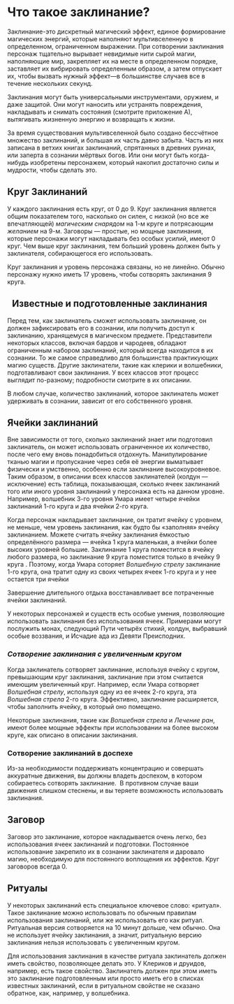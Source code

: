 # **Что такое заклинание?**

Заклинание-это дискретный магический эффект, единое формирование магических энергий, которые наполняют мультивселенную в определенном, ограниченном выражении. При сотворении заклинания персонаж тщательно вырывает невидимые нити сырой магии, наполняющие мир, закрепляет их на месте в определенном порядке, заставляет их вибрировать определенным образом, а затем отпускает их, чтобы вызвать нужный эффект—в большинстве случаев все в течение нескольких секунд.

Заклинания могут быть универсальными инструментами, оружием, и даже защитой. Они могут наносить или устранять повреждения, накладывать и снимать состояния (смотрите приложение А), вытягивать жизненную энергию и возвращать к жизни.

За время существования мультивселенной было создано бессчётное множество заклинаний, и большая их часть давно забыта.  Часть из них записана в ветхих книгах заклинаний, спрятанных в древних руинах, или заперта в сознании мёртвых богов.  Или они могут быть когда-нибудь изобретены персонажем, который накопил достаточно силы и мудрости, чтобы сделать это.

## **Круг Заклинаний**

У каждого заклинания есть круг, от 0 до 9. Круг заклинания является общим показателем того, насколько он силен, с низкой (но все же впечатляющей) *магическим снарядом* на 1-м круге и потрясающим *желанием* на 9-м. Заговоры — простые, но мощные заклинания, которые персонажи могут накладывать без особых усилий, имеют 0 круг. Чем выше круг заклинания, тем больший уровень должен быть у заклинателя, собирающегося его использовать.

Круг заклинания и уровень персонажа связаны, но не линейно.  Обычно персонажу нужно иметь 17 уровень, чтобы сотворять заклинания 9 круга.

## ` `**Известные и подготовленные заклинания** 
Перед тем, как заклинатель сможет использовать заклинание, он должен зафиксировать его в сознании, или получить доступ к заклинанию, хранящемуся в магическом предмете. Представители некоторых классов, включая бардов и чародеев, обладают ограниченным набором заклинаний, который всегда находится в их сознании.  То же самое справедливо для большинства практикующих магию существ. Другие заклинатели, такие как клерики и волшебники, подготавливают свои заклинания. У всех классов этот процесс выглядит по-разному; подробности смотрите в их описании.

В любом случае, количество заклинаний, которое заклинатель может удерживать в сознании, зависит от его собственного уровня.

## **Ячейки заклинаний**

Вне зависимости от того, сколько заклинаний знает или подготовил заклинатель, он может использовать ограниченное их количество, после чего ему вновь понадобиться отдохнуть.  Манипулирование тканью магии и пропускание через себя её энергии выматывает физически и умственно, особенно если заклинание высокоуровневое.  Таким образом, в описании всех классов заклинателей (колдун — исключение) есть таблица, показывающая, сколько ячеек заклинаний того или иного уровня заклинаний у персонажа есть на данном уровне.  Например, волшебник 3-го уровня Умара имеет четыре ячейки заклинаний 1-го круга и два ячейки 2-го круга.

Когда персонаж накладывает заклинание, он тратит ячейку с уровнем, не меньше, чем уровень заклинания, как будто бы «заполняя» ячейку заклинанием.  Можете считать ячейку заклинания ёмкостью определённого размера — ячейка 1 круга маленькая, а ячейки более высоких уровней большие. Заклинание 1 круга поместится в ячейку любого размера, но заклинание 9 круга поместится только в ячейку 9 круга .  Поэтому, когда Умара соторяет *Волшебную стрелу* заклинание 1-го круга, она тратит одну из своих четырех ячеек 1-го круга и у нее остается три ячейки

Завершение длительного отдыха восстанавливает все потраченные ячейки заклинаний.

У некоторых персонажей и существ есть особые умения, позволяющие использовать заклинания без использования ячеек. Примерами могут послужить монах, следующий Пути четырёх стихий, колдун, выбравший особые воззвания, и Исчадие ада из Девяти Преисподних.

### *Сотворение заклинания с увеличенным кругом*

Когда заклинатель сотворяет заклинание, используя ячейку с кругом, превышающим круг заклинания, заклинание при этом считается имеющим увеличенный круг.  Например, если Умара сотворяет *Волшебная стрелу*, используя одну из ее ячеек 2-го круга, эта *Волшебная стрела* 2-го круга. Эффективно, заклинание расширяется, чтобы заполнить ячейку, в который оно помещено.

Некоторые заклинания, такие как *Волшебная стрела* и *Лечение ран*, имеют более мощные эффекты при использовании на более высоком круге, как описано в описании заклинания.

### Сотворение заклинаний в доспехе

Из-за необходимости поддерживать концентрацию и совершать аккуратные движения, вы должны владеть доспехом, в котором собираетесь сотворять заклинание.  В противном случае ваши движения слишком стеснены, и вы теряете возможность использовать заклинания.

## **Заговор**

Заговор это заклинание, которое накладывается очень легко, без использования ячеек заклинаний и подготовки. Постоянное использование закрепило их в сознании заклинателя и даровало магию, необходимую для постоянного воплощения их эффектов. Круг заговоров всегда 0.

## **Ритуалы**
У некоторых заклинаний есть специальное ключевое слово: «ритуал». Такое заклинание можно использовать по обычным правилам использования заклинаний, или же использовать его как ритуал. Ритуальная версия сотворяется на 10 минут дольше, чем обычно. Она не использует ячейку заклинания, а значит, ритуальную версию заклинания нельзя использовать с увеличенным кругом.

Для использования заклинания в качестве ритуала заклинатель должен иметь свойство, позволяющее делать это.  У Клериков и друидов, например, есть такое свойство.  Заклинатель должен при этом иметь это заклинание подготовленным или просто иметь его в списках известных заклинаний, если в ритуальном свойстве не сказано обратное, как, например, у волшебника.
